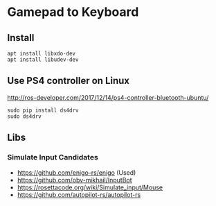 # Gamepad to Keyboard

## Install

    apt install libxdo-dev 
    apt install libudev-dev 

## Use PS4 controller on Linux

http://ros-developer.com/2017/12/14/ps4-controller-bluetooth-ubuntu/

    sudo pip install ds4drv
    sudo ds4drv

## Libs
### Simulate Input Candidates
* https://github.com/enigo-rs/enigo (Used)
* https://github.com/obv-mikhail/InputBot
* https://rosettacode.org/wiki/Simulate_input/Mouse
* https://github.com/autopilot-rs/autopilot-rs
